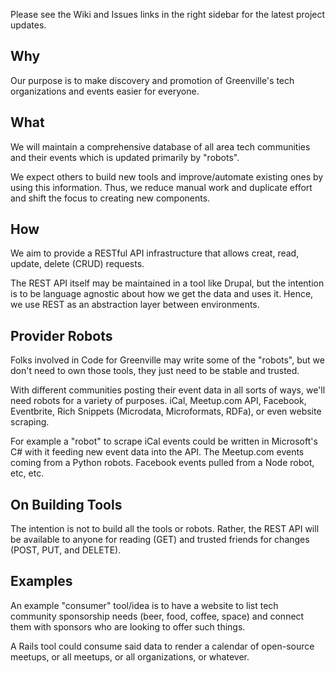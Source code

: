 Please see the Wiki and Issues links in the right sidebar for the latest project updates.

## Why
Our purpose is to make discovery and promotion of Greenville's tech organizations and events easier for everyone.

## What
We will maintain a comprehensive database of all area tech communities and their events which is updated primarily by "robots".

We expect others to build new tools and improve/automate existing ones by using this information. Thus, we reduce manual work and duplicate effort and shift the focus to creating new components.

## How
We aim to provide a RESTful API infrastructure that allows creat, read, update, delete (CRUD) requests.

The REST API itself may be maintained in a tool like Drupal, but the intention is to be language agnostic about how we get the data and uses it. Hence, we use REST as an abstraction layer between environments.

## Provider Robots
Folks involved in Code for Greenville may write some of the "robots", but we don't need to own those tools, they just need to be stable and trusted.

With different communities posting their event data in all sorts of ways, we'll need robots for a variety of purposes. iCal, Meetup.com API, Facebook, Eventbrite, Rich Snippets (Microdata, Microformats, RDFa), or even website scraping.

For example a "robot" to scrape iCal events could be written in Microsoft's C# with it feeding new event data into the API. The Meetup.com events coming from a Python robots. Facebook events pulled from a Node robot, etc, etc.

## On Building Tools

The intention is not to build all the tools or robots. Rather, the REST API will be available to anyone for reading (GET) and trusted friends for changes (POST, PUT, and DELETE).

## Examples
An example "consumer" tool/idea is to have a website to list tech community sponsorship needs (beer, food, coffee, space) and connect them with sponsors who are looking to offer such things.

A Rails tool could consume said data to render a calendar of open-source meetups, or all meetups, or all organizations, or whatever.


